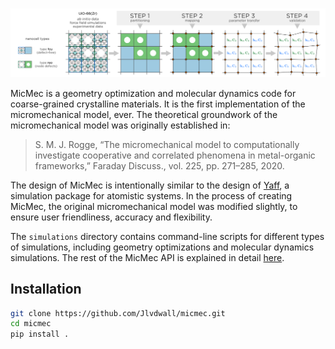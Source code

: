 ![THE MICROMECHANICAL PROCEDURE](https://github.com/Jlvdwall/micmec/blob/main/docs/figs/micmec_proc_wide.png)

MicMec is a geometry optimization and molecular dynamics code for coarse-grained crystalline materials. 
It is the first implementation of the micromechanical model, ever. 
The theoretical groundwork of the micromechanical model was originally established in:

> S. M. J. Rogge, “The micromechanical model to computationally investigate cooperative and correlated phenomena in metal-organic frameworks,” Faraday Discuss., vol. 225, pp. 271–285, 2020.

The design of MicMec is intentionally similar to the design of [Yaff](https://github.com/molmod/yaff), a simulation package for atomistic systems. 
In the process of creating MicMec, the original micromechanical model was modified slightly, to ensure user friendliness, accuracy and flexibility. 

The `simulations` directory contains command-line scripts for different types of simulations, including geometry optimizations and molecular dynamics simulations.
The rest of the MicMec API is explained in detail [here](https://jlvdwall.github.io/micmec/).


## Installation

```bash
git clone https://github.com/Jlvdwall/micmec.git
cd micmec
pip install .
```

